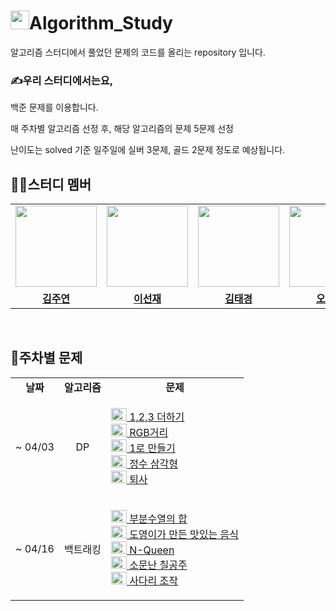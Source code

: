 # <img height="30px" width="30px" src="https://cdn.pixabay.com/photo/2020/07/24/09/25/machine-learning-5433370_1280.png">Algorithm_Study

알고리즘 스터디에서 풀었던 문제의 코드를 올리는 repository 입니다.

### ✍우리 스터디에서는요,

백준 문제를 이용합니다.

매 주차별 알고리즘 선정 후, 해당 알고리즘의 문제 5문제 선정

난이도는 solved 기준 일주일에 실버 3문제, 골드 2문제 정도로 예상됩니다.

## 👩‍💻스터디 멤버

<table>
 <tr>
    <td align="center"><a href="https://github.com/izodam"><img src="https://avatars.githubusercontent.com/izodam" width="130px;" alt=""></td>
    <td align="center"><a href="https://github.com/AndCookie"><img src="https://avatars.githubusercontent.com/AndCookie" width="130px;" alt=""></td>
    <td align="center"><a href="https://github.com/blackburi"><img src="https://avatars.githubusercontent.com/blackburi" width="130px;" alt=""></td>
    <td align="center"><a href="https://github.com/dhckdtjs"><img src="https://avatars.githubusercontent.com/dhckdtjs" width="130px;" alt=""></td>
    <td align="center"><a href="https://github.com/dhckdtjs"><img src="https://avatars.githubusercontent.com/dhckdtjs" width="130px;" alt=""></td>
    <td align="center"><a href="https://github.com/kyuahkim"><img src="https://avatars.githubusercontent.com/kyuahkim" width="130px;" alt=""></td>
    <td align="center"><a href="https://github.com/gihyun0720"><img src="https://avatars.githubusercontent.com/gihyun0720" width="130px;" alt=""></td>
  </tr>
  <tr>
    <td align="center"><a href="https://github.com/izodam"><b>김주연</b></td>
    <td align="center"><a href="https://github.com/AndCookie"><b>이선재</b></td>
    <td align="center"><a href="https://github.com/blackburi"><b>김태경</b></td>
    <td align="center"><a href="https://github.com/dhckdtjs"><b>오창선</b></td>
    <td align="center"><a href="https://github.com/kyuahkim"><b>김규아</b></td>
    <td align="center"><a href="https://github.com/gihyun0720"><b>박기현</b></td>
    
  </tr>
</table>
<br/>

## 👀주차별 문제

<table>
  <tr>
    <td align=center><b>날짜</b></td>
    <td align=center><b>알고리즘</b></td>
    <td align=center><b>문제</b></td>
  </tr>
  <tr>
    <td align=center>~ 04/03</td>
    <td align=center>DP</td>
    <td align=center>
      <p align=left> 
      <a href="https://www.acmicpc.net/problem/9095"><img height="20px" width="25px" src="https://d2gd6pc034wcta.cloudfront.net/tier/8.svg"/> 1,2,3 더하기 <br> 
      <a href="https://www.acmicpc.net/problem/1149"><img height="20px" width="25px" src="https://d2gd6pc034wcta.cloudfront.net/tier/10.svg"/> RGB거리 <br> 
      <a href="https://www.acmicpc.net/problem/1463"><img height="20px" width="25px" src="https://d2gd6pc034wcta.cloudfront.net/tier/8.svg"/> 1로 만들기 <br> 
      <a href="https://www.acmicpc.net/problem/1932"><img height="20px" width="25px" src="https://d2gd6pc034wcta.cloudfront.net/tier/10.svg"/> 정수 삼각형 <br> 
      <a href="https://www.acmicpc.net/problem/14501"><img height="20px" width="25px" src="https://d2gd6pc034wcta.cloudfront.net/tier/8.svg"/> 퇴사
      </p>
    </td>
  </tr>
  <tr>
    <td align=center>~ 04/16</td>
    <td align=center>백트래킹</td>
    <td align=center>
      <p align=left> 
      <a href="https://www.acmicpc.net/problem/1182"><img height="20px" width="25px" src="https://d2gd6pc034wcta.cloudfront.net/tier/9.svg"/> 부분수열의 합 <br> 
      <a href="https://www.acmicpc.net/problem/2961"><img height="20px" width="25px" src="https://d2gd6pc034wcta.cloudfront.net/tier/9.svg"/> 도영이가 만든 맛있는 음식 <br> 
      <a href="https://www.acmicpc.net/problem/9663"><img height="20px" width="25px" src="https://d2gd6pc034wcta.cloudfront.net/tier/12.svg"/> N-Queen <br> 
      <a href="https://www.acmicpc.net/problem/1941"><img height="20px" width="25px" src="https://d2gd6pc034wcta.cloudfront.net/tier/13.svg"/> 소문난 칠공주 <br> 
      <a href="https://www.acmicpc.net/problem/15684"><img height="20px" width="25px" src="https://d2gd6pc034wcta.cloudfront.net/tier/13.svg"/> 사다리 조작
      </p>
    </td>
  </tr>
</table>
